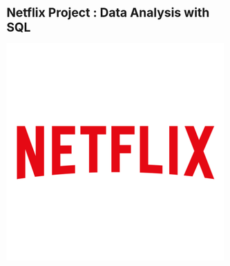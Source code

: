 # Netflix Project : Data Analysis with SQL

![Netflix Logo](https://github.com/anime7/netflix_project/blob/main/Netflix-logo.png)
